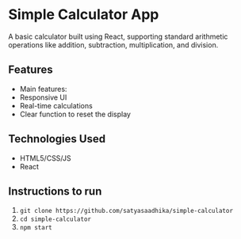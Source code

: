 # Simple Calculator App

A basic calculator built using React, supporting standard arithmetic operations like addition, subtraction, multiplication, and division.

## Features
- Main features:
 - Responsive UI
 - Real-time calculations
 - Clear function to reset the display
  
## Technologies Used
- HTML5/CSS/JS
- React
 
## Instructions to run
1. `git clone https://github.com/satyasaadhika/simple-calculator`
2. `cd simple-calculator`
3. `npm start`
